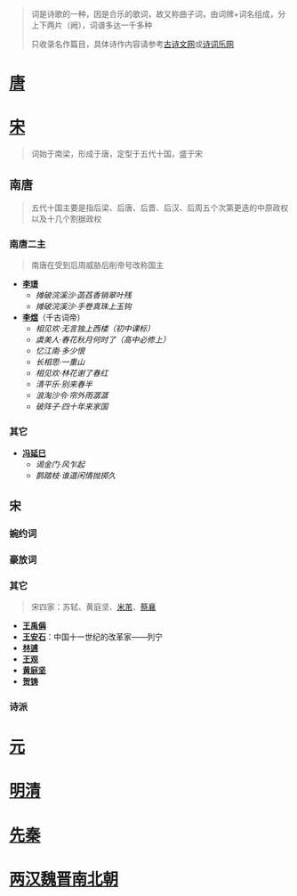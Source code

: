 > 词是诗歌的一种，因是合乐的歌词，故又称曲子词，由词牌+词名组成，分上下两片（阙），词谱多达一千多种
> 
> 只收录名作篇目，具体诗作内容请参考[古诗文网](https://www.gushiwen.cn)或[诗词乐网](https://www.shicile.com)
> 
# [唐](poetry-t.md)
# [宋](poetry-s.md)
> 词始于南梁，形成于唐，定型于五代十国，盛于宋
## 南唐
> 五代十国主要是指后梁、后唐、后晋、后汉、后周五个次第更迭的中原政权以及十几个割据政权
### 南唐二主
> 南唐在受到后周威胁后削帝号改称国主
* **[李璟](https://zh.wikipedia.org/wiki/李璟)**
  * _摊破浣溪沙·菡萏香销翠叶残_
  * _摊破浣溪沙·手卷真珠上玉钩_
* **[李煜](https://zh.wikipedia.org/wiki/李煜)**（千古词帝）
  * _相见欢·无言独上西楼（初中课标）_
  * _虞美人·春花秋月何时了（高中必修上）_
  * _忆江南·多少恨_
  * _长相思·一重山_
  * _相见欢·林花谢了春红_
  * _清平乐·别来春半_
  * _浪淘沙令·帘外雨潺潺_
  * _破阵子·四十年来家国_
### 其它
* **[冯延巳](https://zh.wikipedia.org/wiki/冯延巳)**
  * _谒金门·风乍起_
  * _鹊踏枝·谁道闲情抛掷久_
## 宋
### 婉约词
### 豪放词
### 其它
> 宋四家：苏轼、黄庭坚、[米芾](https://zh.wikipedia.org/wiki/米芾)、[蔡襄](https://zh.wikipedia.org/wiki/蔡襄)
* **[王禹偁](https://zh.wikipedia.org/wiki/王禹偁)**
* **[王安石](https://zh.wikipedia.org/wiki/王安石)**：中国十一世纪的改革家——列宁
* **[林逋](https://zh.wikipedia.org/wiki/林逋)**
* **[王观](https://zh.wikipedia.org/wiki/王觀_(宋朝))**
* **[黄庭坚](https://zh.wikipedia.org/wiki/黃庭堅)**
* **[贺铸](https://zh.wikipedia.org/wiki/贺铸)**

### 诗派





# [元](poetry-y.md)
# [明清](poetry-mq.md)
# [先秦](poetry-xq.md)
# [两汉魏晋南北朝](poetry-hwj.md)
